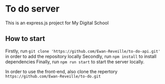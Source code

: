# To do server
This is an express.js project for My Digital School

## How to start
Firstly, run ```git clone 'https://github.com/Ewan-Reveille/to-do-api.git'``` in order to add the repository locally
Secondly, run ```npm install``` to install dependencies
Finally, run ```npm run start``` to start the server locally.

In order to use the front-end, also clone the repertory ```https://github.com/Ewan-Reveille/to-do.git```

